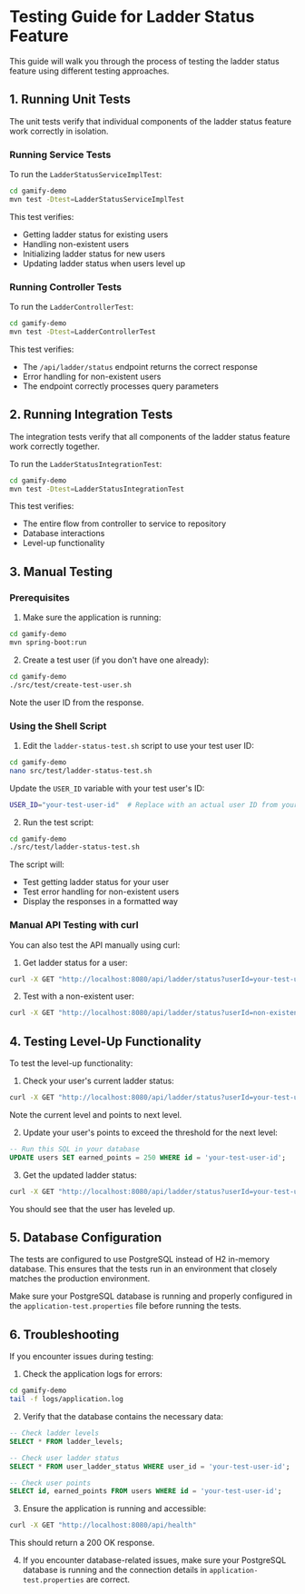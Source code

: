 # Testing Guide for Ladder Status Feature

This guide will walk you through the process of testing the ladder status feature using different testing approaches.

## 1. Running Unit Tests

The unit tests verify that individual components of the ladder status feature work correctly in isolation.

### Running Service Tests

To run the `LadderStatusServiceImplTest`:

```bash
cd gamify-demo
mvn test -Dtest=LadderStatusServiceImplTest
```

This test verifies:
- Getting ladder status for existing users
- Handling non-existent users
- Initializing ladder status for new users
- Updating ladder status when users level up

### Running Controller Tests

To run the `LadderControllerTest`:

```bash
cd gamify-demo
mvn test -Dtest=LadderControllerTest
```

This test verifies:
- The `/api/ladder/status` endpoint returns the correct response
- Error handling for non-existent users
- The endpoint correctly processes query parameters

## 2. Running Integration Tests

The integration tests verify that all components of the ladder status feature work correctly together.

To run the `LadderStatusIntegrationTest`:

```bash
cd gamify-demo
mvn test -Dtest=LadderStatusIntegrationTest
```

This test verifies:
- The entire flow from controller to service to repository
- Database interactions
- Level-up functionality

## 3. Manual Testing

### Prerequisites

1. Make sure the application is running:

```bash
cd gamify-demo
mvn spring-boot:run
```

2. Create a test user (if you don't have one already):

```bash
cd gamify-demo
./src/test/create-test-user.sh
```

Note the user ID from the response.

### Using the Shell Script

1. Edit the `ladder-status-test.sh` script to use your test user ID:

```bash
cd gamify-demo
nano src/test/ladder-status-test.sh
```

Update the `USER_ID` variable with your test user's ID:

```bash
USER_ID="your-test-user-id"  # Replace with an actual user ID from your database
```

2. Run the test script:

```bash
cd gamify-demo
./src/test/ladder-status-test.sh
```

The script will:
- Test getting ladder status for your user
- Test error handling for non-existent users
- Display the responses in a formatted way

### Manual API Testing with curl

You can also test the API manually using curl:

1. Get ladder status for a user:

```bash
curl -X GET "http://localhost:8080/api/ladder/status?userId=your-test-user-id"
```

2. Test with a non-existent user:

```bash
curl -X GET "http://localhost:8080/api/ladder/status?userId=non-existent-user"
```

## 4. Testing Level-Up Functionality

To test the level-up functionality:

1. Check your user's current ladder status:

```bash
curl -X GET "http://localhost:8080/api/ladder/status?userId=your-test-user-id"
```

Note the current level and points to next level.

2. Update your user's points to exceed the threshold for the next level:

```sql
-- Run this SQL in your database
UPDATE users SET earned_points = 250 WHERE id = 'your-test-user-id';
```

3. Get the updated ladder status:

```bash
curl -X GET "http://localhost:8080/api/ladder/status?userId=your-test-user-id"
```

You should see that the user has leveled up.

## 5. Database Configuration

The tests are configured to use PostgreSQL instead of H2 in-memory database. This ensures that the tests run in an environment that closely matches the production environment.

Make sure your PostgreSQL database is running and properly configured in the `application-test.properties` file before running the tests.

## 6. Troubleshooting

If you encounter issues during testing:

1. Check the application logs for errors:

```bash
cd gamify-demo
tail -f logs/application.log
```

2. Verify that the database contains the necessary data:

```sql
-- Check ladder levels
SELECT * FROM ladder_levels;

-- Check user ladder status
SELECT * FROM user_ladder_status WHERE user_id = 'your-test-user-id';

-- Check user points
SELECT id, earned_points FROM users WHERE id = 'your-test-user-id';
```

3. Ensure the application is running and accessible:

```bash
curl -X GET "http://localhost:8080/api/health"
```

This should return a 200 OK response.

4. If you encounter database-related issues, make sure your PostgreSQL database is running and the connection details in `application-test.properties` are correct.
